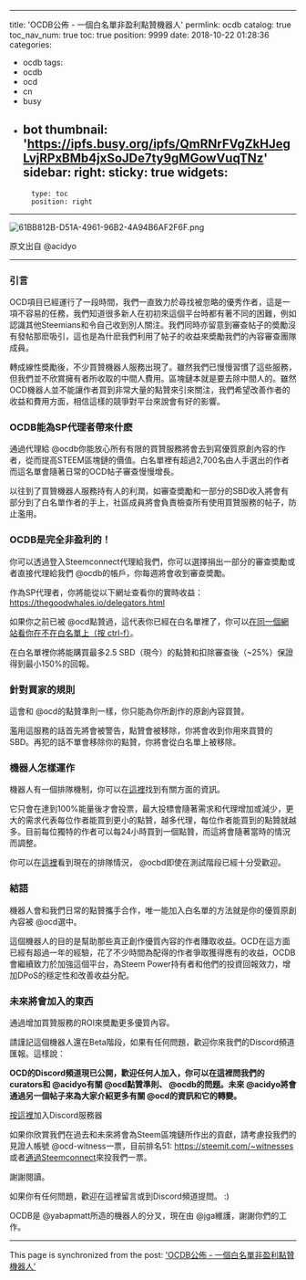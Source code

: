 
---
title: 'OCDB公佈 - 一個白名單非盈利點贊機器人'
permlink: ocdb
catalog: true
toc_nav_num: true
toc: true
position: 9999
date: 2018-10-22 01:28:36
categories:
- ocdb
tags:
- ocdb
- ocd
- cn
- busy
- bot
thumbnail: 'https://ipfs.busy.org/ipfs/QmRNrFVgZkHJegLvjRPxBMb4jxSoJDe7ty9gMGowVuqTNz'
sidebar:
    right:
        sticky: true
widgets:
    -
        type: toc
        position: right
---


![61BB812B-D51A-4961-96B2-4A94B6AF2F6F.png](https://ipfs.busy.org/ipfs/QmRNrFVgZkHJegLvjRPxBMb4jxSoJDe7ty9gMGowVuqTNz)

原文出自 @acidyo
<hr>

### 引言

OCD項目已經運行了一段時間，我們一直致力於尋找被忽略的優秀作者，這是一項不容易的任務，我們知道很多新人在初初來這個平台時都有著不同的困難，例如認識其他Steemians和令自己收到別人關注。我們同時亦留意到審查帖子的奬勵沒有發帖那麽吸引，這也是為什麽我們利用了帖子的收益來奬勵我們的內容審查團隊成員。

轉成線性奬勵後，不少買贊機器人服務出現了。雖然我們已慢慢習慣了這些服務，但我們並不欣賞擁有者所收取的中間人費用。區塊鏈本就是要去除中間人的。雖然OCD機器人並不能讓作者買到非常大量的點贊來引來關注，我們希望改善作者的收益和費用方面，相信這樣的競爭對平台來說會有好的影響。

### OCDB能為SP代理者帶來什麽
通過代理給 @ocdb你能放心所有有限的買贊服務將會去到寫優質原創內容的作者，從而提高STEEM區塊鏈的價值。白名單裡有超過2,700名由人手選出的作者而這名單會隨著日常的OCD帖子審查慢慢增長。

以往到了買贊機器人服務持有人的利潤，如審查奬勵和一部分的SBD收入將會有部分到了白名單作者的手上，社區成員將會負責檢查所有使用買贊服務的帖子，防止濫用。

### OCDB是完全非盈利的！

你可以透過登入Steemconnect代理給我們，你可以選擇捐出一部分的審查奬勵或者直接代理給我們 @ocdb的帳戶，你每週將會收到審查奬勵。

作為SP代理者，你將能從以下網址查看你的實時收益：https://thegoodwhales.io/delegators.html

如果你之前已被 @ocd點贊過，這代表你已經在白名單裡了，你可以[在同一個網站看你在不在白名單上（按 ctrl-f）](https://thegoodwhales.io)。

在白名單裡你將能購買最多2.5 SBD（現今）的點贊和扣除審查後（~25%）保證得到最小150%的回報。

### 針對買家的規則
這會和 @ocd的點贊準則一樣，你只能為你所創作的原創內容買贊。

濫用這服務的話首先將會被警告，點贊會被移除，你將會收到你用來買贊的SBD。再犯的話不單會移除你的點贊，你將會從白名單上被移除。

### 機器人怎樣運作
機器人有一個排隊機制，你可以在[這裡](https://steemit.com/ocdb/@htliao/ocdb)找到有關方面的資訊。

它只會在達到100%能量後才會投票，最大投標會隨著需求和代理增加或減少，更大的需求代表每位作者能買到更小的點贊，越多代理，每位作者能買到的點贊就越多。目前每位獨特的作者可以每24小時買到一個點贊，而這將會隨著當時的情況而調整。

你可以在[這裡](https://thegoodwhales.io/queue.html)看到現在的排隊情況， @ocbd即使在測試階段已經十分受歡迎。

### 結語
機器人會和我們日常的點贊攜手合作，唯一能加入白名單的方法就是你的優質原創內容被 @ocd選中。

這個機器人的目的是幫助那些真正創作優質內容的作者賺取收益。OCD在這方面已經有超過一年的經驗，花了不少時間為配得的作者爭取獲得應有的收益，OCDB會繼續致力於加強這個平台，為Steem Power持有者和他們的投資回報效力，增加DPoS的穩定性和改善收益分配。

### 未來將會加入的東西

通過增加買贊服務的ROI來奬勵更多優質內容。

請謹記這個機器人還在Beta階段，如果有任何問題，歡迎你來我們的Discord頻道匯報。這樣說：

**OCD的Discord頻道現已公開，歡迎任何人加入，你可以在這裡問我們的curators和 @acidyo有關 @ocd點贊準則、 @ocdb的問題。未來 @acidyo將會通過另一個帖子來為大家介紹更多有關 @ocd的資訊和它的轉變。**

[按這裡](https://discord.gg/k2Hu77b)加入Discord服務器

如果你欣賞我們在過去和未來將會為Steem區塊鏈所作出的貢獻，請考慮投我們的見證人帳號 @ocd-witness一票，目前排名51:
https://steemit.com/~witnesses 或者[通過Steemconnect](https://steemconnect.com/sign/account-witness-vote?witness=ocd-witness&approve=1)來投我們一票。

謝謝閱讀。

如果你有任何問題，歡迎在這裡留言或到Discord頻道提問。 :)

OCDB是 @yabapmatt所造的機器人的分叉，現在由 @jga維護，謝謝你們的工作。

- - -

This page is synchronized from the post: ['OCDB公佈 - 一個白名單非盈利點贊機器人'](https://steemit.com/@htliao/ocdb)
